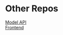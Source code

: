 # Other Repos
[Model API](https://github.com/Osraj/Masar_Model)
<br>
[Frontend](https://github.com/AbeerAlshalawi/esnad-frontend)
